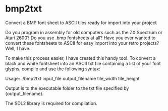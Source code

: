 # bmp2txt
Convert a BMP font sheet to ASCII tiles ready for import into your project

Do you program in assembly for old computers such as the ZX Spectrum or Atari 2600? Do you use .bmp fontsheets at all? Have you ever wanted to convert these fontsheets to ASCII for easy import into your retro projects? Well, I have.

To make this process easier, I have created this handy tool. To convert a black and white fontsheet into an ASCII txt file containing a list of your font glyphs, compile and use the following syntax:

Usage: ./bmp2txt input_file output_filename tile_width tile_height

Output is to the executable folder to the txt file specified by {output_filename}.

The SDL2 library is required for compilation.

